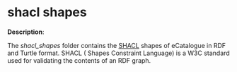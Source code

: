 # shacl shapes

**Description**:

The *shacl_shapes* folder contains the [SHACL](https://www.w3.org/TR/shacl/) shapes of eCatalogue in RDF and Turtle format. SHACL ( Shapes Constraint Language) is a W3C standard used for validating the contents of an RDF graph. 

